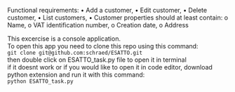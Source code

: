 Functional requirements:
•         Add a customer,
•         Edit customer,
•         Delete customer,
•         List customers,
•         Customer properties should at least contain:
o         Name, 
o         VAT identification number, 
o         Creation date, 
o         Address

This excercise is a console application.\
To open this app you need to clone this repo using this command: \
```git clone git@github.com:schraed/ESATTO.git``` \
then double click on ESATTO_task.py file to open it in terminal \
if it doesnt work or if you would like to open it in code editor, download python extension and run it with this command: \
```python ESATTO_task.py```







